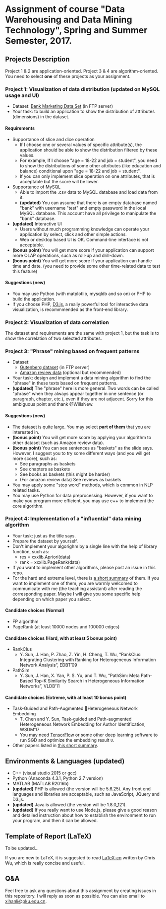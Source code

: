 # Assignment of course "Data Warehousing and Data Mining Technology", Spring and Summer Semester, 2017.

## Projects Description

Project 1 & 2 are application-oriented. Project 3 & 4 are algorithm-oriented. You need to select **one** of these projects as your assignment.

### Project 1: Visualization of data distribution (updated on MySQL usage and UI)
- Dataset: [Bank Marketing Data Set](https://archive.ics.uci.edu/ml/datasets/Bank+Marketing) (in FTP server)
- Your task: to build an application to show the distribution of attributes (dimensions) in the dataset.

#### Requirements

- Supportance of slice and dice operation
    - If I choose one or several values of specific attribute(s), the application should be able to show the distribution filtered by these values. 
    - For example, If I choose "age = 18-22 and job = student", you need to show the distributions of some other attributes (like education and balance) conditional upon "age = 18-22 and job = student".
    - If you can only implement slice operation on one attributes, that is acceptable but the score will be lower.
- Supportance of MySQL
    - Able to import the .csv data to MySQL database and load data from it.
    - **(updated)** You can assume that there is an empty database named "bank" with username "test" and empty password in the local MySQL database. This account have all privilege to manipulate the "bank" database.
- **(updated)** Interactive UI
    - Users without much programming knowledge can operate your application by select, click and other simple actions.
    - Web or desktop based UI is OK. Command-line interface is not acceptable.
- **(bonus point)** You will get more score if your application can support more OLAP operations, such as roll-up and drill-down.
- **(bonus point)** You will get more score if your application can handle time and date. (you need to provide some other time-related data to test this feature)

#### Suggestions (new)

- You may use Python (with matplotlib, mysqldb and so on) or PHP to build the application.
- If you choose PHP, [D3.js](https://d3js.org/), a really powerful tool for interactive data visualization, is recommmended as the front-end library.

### Project 2: Visualization of data correlation

The dataset and requirements are the same with project 1, but the task is to show the correlation of two selected attributes.

### Project 3: "Phrase" mining based on frequent patterns

- Dataset: 
    - [Gutenberg dataset](https://web.eecs.umich.edu/~lahiri/gutenberg_dataset.html) (in FTP server)
    - [Amazon review data](http://jmcauley.ucsd.edu/data/amazon/) (optional but recommended)
- Your task: design and implement a data mining algorithm to find the "phrase" in these texts based on frequent patterns.
- **(updated)** The "phrase" here is more general. Two words can be called "phrase" when they always appear together in one sentence (or paragraph, chapter, etc.), even if they are not adjacent. Sorry for this ambiguous point and thank @WillsNew.

#### Suggestions (new)

- The dataset is quite large. You may select **part of them** that you are interested in.
- **(bonus point)** You will get more score by applying your algorithm to other dataset (such as Amazon review data).
- **(bonus point)** You can see sentences as "baskets" as the slide says. However, I suggest you to try some different ways (and you will get more score), such as:
    - See paragraphs as baskets
    - See chapters as baskets
    - See books as baskets (this might be harder)
    - (For amazon review data) See reviews as baskets
- You may apply some "stop word" methods, which is common in NLP related tasks.
- You may use Python for data preprocessing. However, if you want to make you program more efficient, you may use c++ to implement the core algorithm.

### Project 4: Implementation of a "influential" data mining algorithm

- Your task: just as the title says.
- Prepare the dataset by yourself.
- Don't implement your algorighm by a single line with the help of library function, such as:
    - res = xxxlib.Apriori(data)
    - rank = xxxlib.PageRank(data)
- If you want to implement other algorithms, please post an issue in this repo.
- For the hard and extreme level, there is [a short summary](https://snowkylin.github.io/network-mining/heterogeneous-network/2017/04/25/heterogeneous-network-mining-index.html) of them. If you want to implement one of them, you are warmly welcomed to communicate with me (the teaching assistant) after reading the corresponding paper. Maybe I will give you some specific help depending on which paper you select.

#### Candidate choices (Normal)

- FP algorithm
- PageRank (at least 10000 nodes and 100000 edges)

#### Candidate choices (Hard, with at least 5 bonus point)

- RankClus
    - Y. Sun, J. Han, P. Zhao, Z. Yin, H. Cheng, T. Wu, “RankClus: Integrating Clustering with Ranking for Heterogeneous Information Network Analysis”, EDBT’09
- PathSim
    - Y. Sun, J. Han, X. Yan, P. S. Yu, and T. Wu, “PathSim: Meta Path-Based Top-K Similarity Search in Heterogeneous Information Networks”, VLDB’11

#### Candidate choices (Extreme, with at least 10 bonus point)

- Task-Guided and Path-Augmented Heterogeneous Network Embedding
    - T. Chen and Y. Sun, Task-guided and Path-augmented Heterogeneous Network Embedding for Author Identification, WSDM’17
    - You may need [TensorFlow](https://www.tensorflow.org/) or some other deep learning software to run SGD and optimize the embedding result `U`.
- Other papers listed in [this short summary](https://snowkylin.github.io/network-mining/heterogeneous-network/2017/04/25/heterogeneous-network-mining-index.html).

## Environments & Languages (updated)

- C++ (visual studio 2015 or gcc)
- Python (Anaconda 4.3.1, Python 2.7 version)
- MATLAB (MATLAB R2016b)
- **(updated)** PHP is allowed (the version will be 5.6.25). Any front end languages and libraries are acceptable, such as JavaScript, JQuery and D3.js. 
- **(updated)** Java is allowed (the version will be 1.8.0_121).
- **(updated)** If you really want to use Node.js, please give a good reason and detailed instruction about how to establish the environment to run your program, and then it can be allowed.

## Template of Report (LaTeX)

To be updated...

If you are new to LaTeX, it is suggested to read [LaTeX-cn](https://github.com/wklchris/Note-by-LaTeX/releases) written by Chris Wu, which is really concise and useful.

## Q&A

Feel free to ask any questions about this assignment by creating issues in this repository. I will reply as soon as possible. You can also email to [xihanli@pku.edu.cn](mailto:xihanli@pku.edu.cn).

